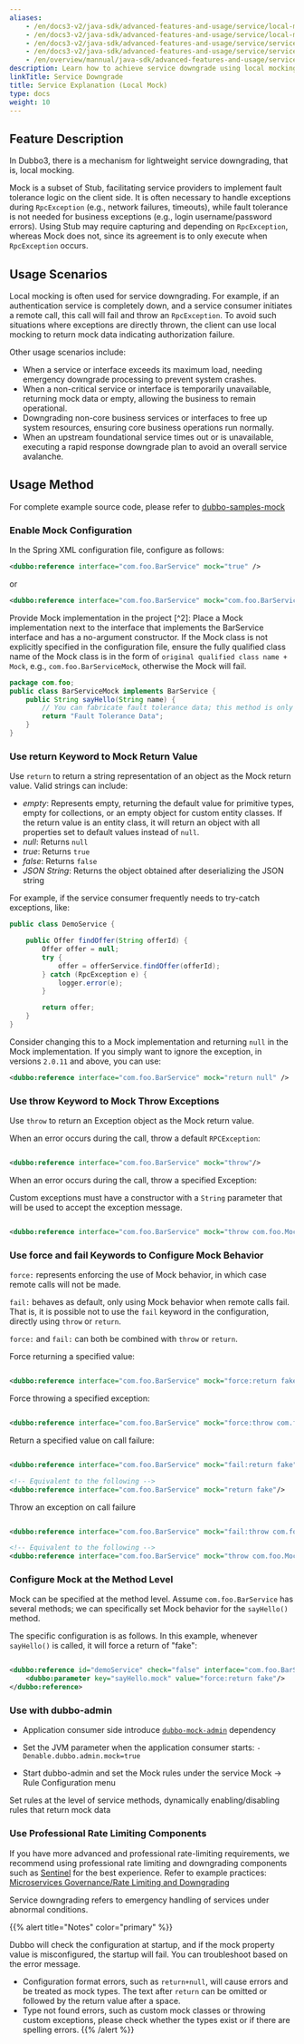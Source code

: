 ```yaml
---
aliases:
    - /en/docs3-v2/java-sdk/advanced-features-and-usage/service/local-mock/
    - /en/docs3-v2/java-sdk/advanced-features-and-usage/service/local-mock/
    - /en/docs3-v2/java-sdk/advanced-features-and-usage/service/service-downgrade/
    - /en/docs3-v2/java-sdk/advanced-features-and-usage/service/service-downgrade/
    - /en/overview/mannual/java-sdk/advanced-features-and-usage/service/local-mock/
description: Learn how to achieve service downgrade using local mocking in Dubbo
linkTitle: Service Downgrade
title: Service Explanation (Local Mock)
type: docs
weight: 10
---
```


## Feature Description

In Dubbo3, there is a mechanism for lightweight service downgrading, that is, local mocking.

Mock is a subset of Stub, facilitating service providers to implement fault tolerance logic on the client side. It is often necessary to handle exceptions during `RpcException` (e.g., network failures, timeouts), while fault tolerance is not needed for business exceptions (e.g., login username/password errors). Using Stub may require capturing and depending on `RpcException`, whereas Mock does not, since its agreement is to only execute when `RpcException` occurs.

## Usage Scenarios

Local mocking is often used for service downgrading. For example, if an authentication service is completely down, and a service consumer initiates a remote call, this call will fail and throw an `RpcException`. To avoid such situations where exceptions are directly thrown, the client can use local mocking to return mock data indicating authorization failure.

Other usage scenarios include:
- When a service or interface exceeds its maximum load, needing emergency downgrade processing to prevent system crashes.
- When a non-critical service or interface is temporarily unavailable, returning mock data or empty, allowing the business to remain operational.
- Downgrading non-core business services or interfaces to free up system resources, ensuring core business operations run normally.
- When an upstream foundational service times out or is unavailable, executing a rapid response downgrade plan to avoid an overall service avalanche.

## Usage Method

For complete example source code, please refer to [dubbo-samples-mock](https://github.com/apache/dubbo-samples/tree/master/2-advanced/dubbo-samples-mock)

### Enable Mock Configuration

In the Spring XML configuration file, configure as follows:

```xml
<dubbo:reference interface="com.foo.BarService" mock="true" />
```

or

```xml
<dubbo:reference interface="com.foo.BarService" mock="com.foo.BarServiceMock" />
```

Provide Mock implementation in the project [^2]:
Place a Mock implementation next to the interface that implements the BarService interface and has a no-argument constructor. If the Mock class is not explicitly specified in the configuration file, ensure the fully qualified class name of the Mock class is in the form of `original qualified class name + Mock`, e.g., `com.foo.BarServiceMock`, otherwise the Mock will fail.
```java
package com.foo;
public class BarServiceMock implements BarService {
    public String sayHello(String name) {
        // You can fabricate fault tolerance data; this method is only executed if RpcException occurs
        return "Fault Tolerance Data";
    }
}
```

### Use return Keyword to Mock Return Value 

Use `return` to return a string representation of an object as the Mock return value. Valid strings can include:
- *empty*: Represents empty, returning the default value for primitive types, empty for collections, or an empty object for custom entity classes. If the return value is an entity class, it will return an object with all properties set to default values instead of `null`.
- *null*: Returns `null`
- *true*: Returns `true`
- *false*: Returns `false`
- *JSON String*: Returns the object obtained after deserializing the JSON string

For example, if the service consumer frequently needs to try-catch exceptions, like:

```java
public class DemoService {

    public Offer findOffer(String offerId) {
        Offer offer = null;
        try {
            offer = offerService.findOffer(offerId);
        } catch (RpcException e) {
            logger.error(e);
        }

        return offer;
    }
}
```

Consider changing this to a Mock implementation and returning `null` in the Mock implementation. If you simply want to ignore the exception, in versions `2.0.11` and above, you can use:

```xml
<dubbo:reference interface="com.foo.BarService" mock="return null" />
```

### Use throw Keyword to Mock Throw Exceptions

Use `throw` to return an Exception object as the Mock return value.

When an error occurs during the call, throw a default `RPCException`:

```xml

<dubbo:reference interface="com.foo.BarService" mock="throw"/>
```

When an error occurs during the call, throw a specified Exception:

Custom exceptions must have a constructor with a `String` parameter that will be used to accept the exception message.
```xml

<dubbo:reference interface="com.foo.BarService" mock="throw com.foo.MockException"/>
```

### Use force and fail Keywords to Configure Mock Behavior

`force:` represents enforcing the use of Mock behavior, in which case remote calls will not be made.

`fail:` behaves as default, only using Mock behavior when remote calls fail. That is, it is possible not to use the `fail` keyword in the configuration, directly using `throw` or `return`.

`force:` and `fail:` can both be combined with `throw` or `return`.

Force returning a specified value:

```xml

<dubbo:reference interface="com.foo.BarService" mock="force:return fake"/>
```

Force throwing a specified exception:

```xml

<dubbo:reference interface="com.foo.BarService" mock="force:throw com.foo.MockException"/>
```

Return a specified value on call failure:
```xml

<dubbo:reference interface="com.foo.BarService" mock="fail:return fake"/>

<!-- Equivalent to the following -->
<dubbo:reference interface="com.foo.BarService" mock="return fake"/>
```

Throw an exception on call failure

```xml

<dubbo:reference interface="com.foo.BarService" mock="fail:throw com.foo.MockException"/>

<!-- Equivalent to the following -->
<dubbo:reference interface="com.foo.BarService" mock="throw com.foo.MockException"/>
```

### Configure Mock at the Method Level

Mock can be specified at the method level. Assume `com.foo.BarService` has several methods; we can specifically set Mock behavior for the `sayHello()` method.

The specific configuration is as follows. In this example, whenever `sayHello()` is called, it will force a return of "fake":

```xml

<dubbo:reference id="demoService" check="false" interface="com.foo.BarService">
    <dubbo:parameter key="sayHello.mock" value="force:return fake"/>
</dubbo:reference>
```

### Use with dubbo-admin

* Application consumer side introduce <a href="https://github.com/apache/dubbo-spi-extensions/tree/master/dubbo-mock-extensions" target="_blank">`dubbo-mock-admin`</a> dependency

* Set the JVM parameter when the application consumer starts: `-Denable.dubbo.admin.mock=true`

* Start dubbo-admin and set the Mock rules under the service Mock -> Rule Configuration menu

Set rules at the level of service methods, dynamically enabling/disabling rules that return mock data


### Use Professional Rate Limiting Components

If you have more advanced and professional rate-limiting requirements, we recommend using professional rate limiting and downgrading components such as [Sentinel](https://sentinelguard.io/zh-cn/docs/open-source-framework-integrations.html) for the best experience. Refer to example practices: [Microservices Governance/Rate Limiting and Downgrading](/en/overview/mannual/java-sdk/tasks/rate-limit/)

Service downgrading refers to emergency handling of services under abnormal conditions.


{{% alert title="Notes" color="primary" %}}

Dubbo will check the configuration at startup, and if the mock property value is misconfigured, the startup will fail. You can troubleshoot based on the error message.

- Configuration format errors, such as `return+null`, will cause errors and be treated as mock types. The text after `return` can be omitted or followed by the return value after a space.
- Type not found errors, such as custom mock classes or throwing custom exceptions, please check whether the types exist or if there are spelling errors.
{{% /alert %}}

